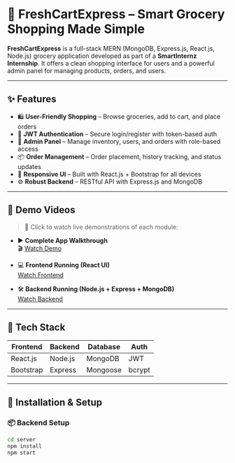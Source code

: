 # 🛒 FreshCartExpress – Smart Grocery Shopping Made Simple

**FreshCartExpress** is a full-stack MERN (MongoDB, Express.js, React.js, Node.js) grocery application developed as part of a **SmartInternz Internship**. It offers a clean shopping interface for users and a powerful admin panel for managing products, orders, and users.

---

## ✨ Features

- 🛍️ **User-Friendly Shopping** – Browse groceries, add to cart, and place orders
- 👤 **JWT Authentication** – Secure login/register with token-based auth
- 🧾 **Admin Panel** – Manage inventory, users, and orders with role-based access
- 📦 **Order Management** – Order placement, history tracking, and status updates
- 📱 **Responsive UI** – Built with React.js + Bootstrap for all devices
- ⚙️ **Robust Backend** – RESTful API with Express.js and MongoDB

---

## 🎥 Demo Videos

> 📌 Click to watch live demonstrations of each module:

- ▶️ **Complete App Walkthrough**  
  🎬 [Watch Demo](https://drive.google.com/file/d/1KjHwY1T5b4LXJ2ln9w9qjbSLUfk1_3Yq/view?usp=drive_link)

- 💻 **Frontend Running (React UI)**  
  [Watch Frontend](https://drive.google.com/file/d/1qnvem7CTVZnLypQPG-a7lvbMF0hbYIQL/view?usp=drive_link)

- 🛠️ **Backend Running (Node.js + Express + MongoDB)**  
  [Watch Backend](https://drive.google.com/file/d/1-q-2bmrtmHMOyF2gasg8FxwmP6MPxrnk/view?usp=drive_link)

---

## 🧱 Tech Stack

| Frontend  | Backend | Database | Auth |
|-----------|---------|----------|------|
| React.js  | Node.js | MongoDB  | JWT  |
| Bootstrap | Express | Mongoose | bcrypt |

---

## 🧪 Installation & Setup

### 📦 Backend Setup
```bash
cd server
npm install
npm start
